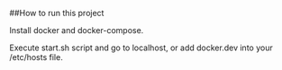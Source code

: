##How to run this project

Install docker and docker-compose.

Execute start.sh script and go to localhost, or add docker.dev into your /etc/hosts file.
